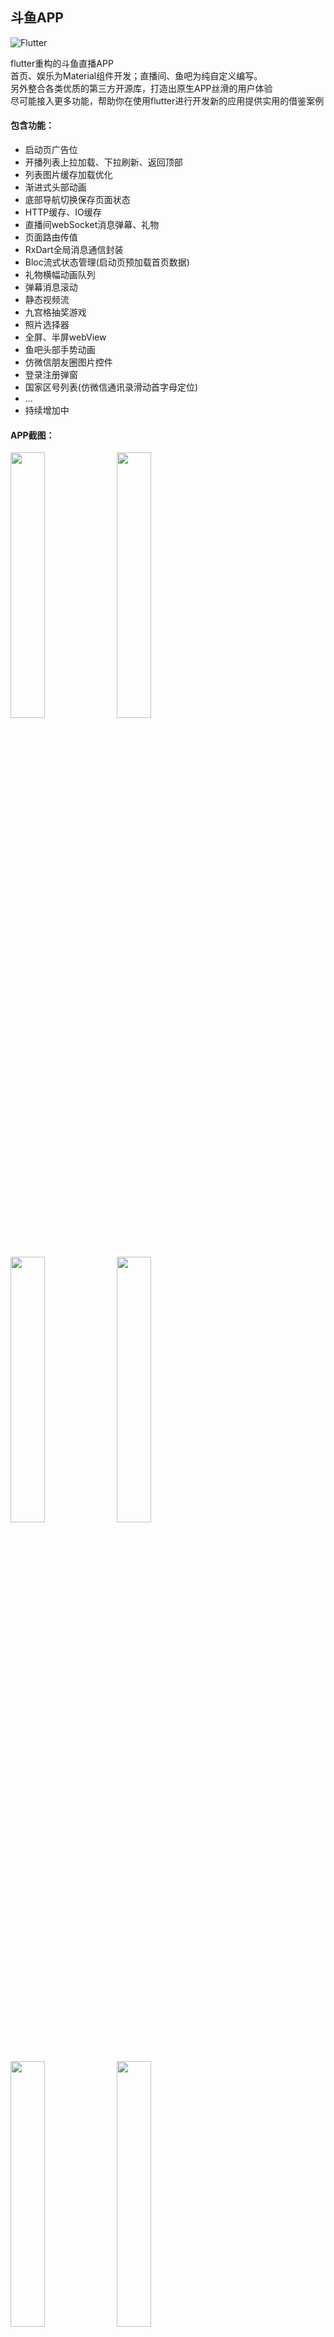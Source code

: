 ## 斗鱼APP
![Flutter](https://img.shields.io/badge/Flutter-1.9.1-52c6f9.svg)

flutter重构的斗鱼直播APP<br/>
首页、娱乐为Material组件开发；直播间、鱼吧为纯自定义编写。<br/>
另外整合各类优质的第三方开源库，打造出原生APP丝滑的用户体验<br/>
尽可能接入更多功能，帮助你在使用flutter进行开发新的应用提供实用的借鉴案例<br/>

#### 包含功能：

- 启动页广告位
- 开播列表上拉加载、下拉刷新、返回顶部
- 列表图片缓存加载优化
- 渐进式头部动画
- 底部导航切换保存页面状态
- HTTP缓存、IO缓存
- 直播间webSocket消息弹幕、礼物
- 页面路由传值
- RxDart全局消息通信封装
- Bloc流式状态管理(启动页预加载首页数据)
- 礼物横幅动画队列
- 弹幕消息滚动
- 静态视频流
- 九宫格抽奖游戏
- 照片选择器
- 全屏、半屏webView
- 鱼吧头部手势动画
- 仿微信朋友圈图片控件
- 登录注册弹窗
- 国家区号列表(仿微信通讯录滑动首字母定位)
- ...
- 持续增加中

#### APP截图：
<div>
<img src="http://r.photo.store.qq.com/psb?/V14dALyK4PrHuj/OFSw8qFQ6ZTt4Qry.FD5zxLEOyTxOJDRc0zUeDKvTgU!/r/dMMAAAAAAAAA" width="33%"/>
<img src="http://r.photo.store.qq.com/psb?/V14dALyK4PrHuj/mglvxMdn4XcLWsbbQ*umSLtQ7QHaexKMvGcDmdCBO6A!/r/dFQBAAAAAAAA" width="33%"/>
<img src="http://r.photo.store.qq.com/psb?/V14dALyK4PrHuj/PiWK848iFea5HhE8XPuJnU2y8CPRpn91zuSYejmfu7s!/r/dL8AAAAAAAAA" width="33%"/>
<img src="http://r.photo.store.qq.com/psb?/V14dALyK4PrHuj/c4ql4M5xWstDQx.QsoTQOTZCw7UuPf9zUgCjqG23tOo!/r/dLYAAAAAAAAA" width="33%"/>
<img src="http://r.photo.store.qq.com/psb?/V14dALyK4PrHuj/q08JBttKNyQCzGtnK2d6X3J.9ZT6SO7cx4ypcpg75p0!/r/dFQBAAAAAAAA" width="33%"/>
<img src="http://r.photo.store.qq.com/psb?/V14dALyK4PrHuj/L23jnwqMYB9PdLQ2KUvoK3ejQY1dwrbxA7fUWybKyxs!/r/dL8AAAAAAAAA" width="33%"/>
<img src="http://r.photo.store.qq.com/psb?/V14dALyK4PrHuj/7iQScOrnyUP*YwqZOCmDrspGoHWj3Dn3LZjh4T8xjA8!/r/dMMAAAAAAAAA" width="33%"/>
<img src="http://r.photo.store.qq.com/psb?/V14dALyK4PrHuj/N7jxyxYZx8JWGXHdk6FNCFuwTJRTjvC3Z.wsN48cRRo!/r/dL8AAAAAAAAA" width="33%"/>
<img src="http://r.photo.store.qq.com/psb?/V14dALyK4PrHuj/flPcnoB6*50r8Ea7Cd.zBJCO3BDa9nDHTlKIQ4pO0P4!/r/dLgAAAAAAAAA" width="33%"/>
<img src="http://r.photo.store.qq.com/psb?/V14dALyK4PrHuj/xaywxG66Hc9Vgx07lrK4riFSWSo4*eM2VjBhpu44PBc!/r/dLgAAAAAAAAA" width="33%"/>
<img src="http://r.photo.store.qq.com/psb?/V14dALyK4PrHuj/c*G7Ez9KpndmkA2O6rTJx108ZFise249wTfNaCG6UVg!/r/dFIBAAAAAAAA" width="33%"/>
<img src="http://r.photo.store.qq.com/psb?/V14dALyK4PrHuj/FDYCtFUGAS.FMi0oCu0wzIGhFK3BDzubAXdlZbStLyg!/r/dFIBAAAAAAAA" width="33%"/>
</div>


#### 调试：
服务端接口没有上云，如需本地启动该项目调试，可修改`lib/base.dart`中`DYBase.baseHost`接口HOST为本机IP<br/>
然后clone[服务端仓库](https://github.com/yukilzw/factory)，安装python3.6<br/>
进入`./py/tornado`文件夹路径执行`pip install tornado requests`安装依赖，`python main.py`启动服务<br/>

#### 建议：
使用Material自带的widget进行搭配使用，已经能满足绝大部分场景的开发需求<br/>
但是在企业级APP高度UI交互定制化的场景下，仍需要根据业务场景重新实现诸如AppBar、TabView等widget，并编写手势交互<br/>

#### 入门推荐：
[Dart语法](http://dart.goodev.org/guides/language/language-tour)<br/>
[Dart SDK](https://api.dartlang.org/stable/2.4.0/index.html)<br/>
[Flutter中文网](https://flutterchina.club/get-started/install/) - 简单易懂的入门教程<br/>
[Flutter实战](https://book.flutterchina.club/) - 较为全面的进阶教程<br/>
[Flutter官网（英）](https://flutter.dev/docs) - 可查阅全部的API与SDK相关<br/>
[Bloc（英）](https://felangel.github.io/bloc/#/gettingstarted) - 全局状态管理(除此之外也可选用`redux`或原生`InheritedWidget`)


#### dy_flutter为个人项目，仅用作学习交流
